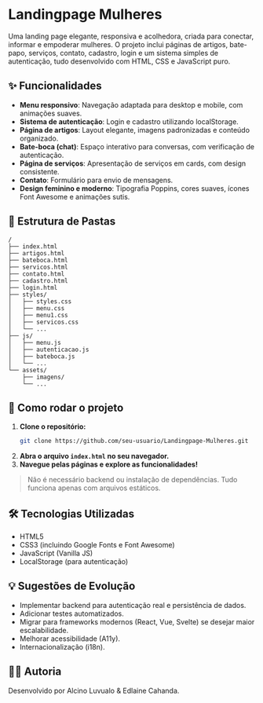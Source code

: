 # Landingpage Mulheres

Uma landing page elegante, responsiva e acolhedora, criada para conectar, informar e empoderar mulheres. O projeto inclui páginas de artigos, bate-papo, serviços, contato, cadastro, login e um sistema simples de autenticação, tudo desenvolvido com HTML, CSS e JavaScript puro.

## ✨ Funcionalidades

- **Menu responsivo**: Navegação adaptada para desktop e mobile, com animações suaves.
- **Sistema de autenticação**: Login e cadastro utilizando localStorage.
- **Página de artigos**: Layout elegante, imagens padronizadas e conteúdo organizado.
- **Bate-boca (chat)**: Espaço interativo para conversas, com verificação de autenticação.
- **Página de serviços**: Apresentação de serviços em cards, com design consistente.
- **Contato**: Formulário para envio de mensagens.
- **Design feminino e moderno**: Tipografia Poppins, cores suaves, ícones Font Awesome e animações sutis.

## 📁 Estrutura de Pastas

```
/
├── index.html
├── artigos.html
├── bateboca.html
├── servicos.html
├── contato.html
├── cadastro.html
├── login.html
├── styles/
│   ├── styles.css
│   ├── menu.css
│   ├── menu1.css
│   ├── servicos.css
│   └── ...
├── js/
│   ├── menu.js
│   ├── autenticacao.js
│   ├── bateboca.js
│   └── ...
└── assets/
    ├── imagens/
    └── ...
```

## 🚀 Como rodar o projeto

1. **Clone o repositório:**
   ```bash
   git clone https://github.com/seu-usuario/Landingpage-Mulheres.git
   ```
2. **Abra o arquivo `index.html` no seu navegador.**
3. **Navegue pelas páginas e explore as funcionalidades!**

> Não é necessário backend ou instalação de dependências. Tudo funciona apenas com arquivos estáticos.

## 🛠️ Tecnologias Utilizadas

- HTML5
- CSS3 (incluindo Google Fonts e Font Awesome)
- JavaScript (Vanilla JS)
- LocalStorage (para autenticação)

## 💡 Sugestões de Evolução

- Implementar backend para autenticação real e persistência de dados.
- Adicionar testes automatizados.
- Migrar para frameworks modernos (React, Vue, Svelte) se desejar maior escalabilidade.
- Melhorar acessibilidade (A11y).
- Internacionalização (i18n).

## 👩‍💻 Autoria

Desenvolvido por Alcino Luvualo & Edlaine Cahanda.
